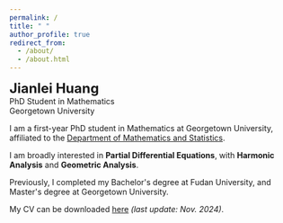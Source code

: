 ```yaml
---
permalink: /
title: " "
author_profile: true
redirect_from: 
  - /about/
  - /about.html
---
```


<b><font size=5>Jianlei Huang </font></b>  
PhD Student in Mathematics  
Georgetown University

I am a first-year PhD student in Mathematics at Georgetown University, affiliated to the [Department of Mathematics and Statistics](https://mathstat.georgetown.edu/).

I am broadly interested in **Partial Differential Equations**, with **Harmonic Analysis** and **Geometric Analysis**.

Previously, I completed my Bachelor's degree at Fudan University, and Master's degree at Georgetown University.

My CV can be downloaded [here](/files/CV.pdf) *(last update: Nov. 2024)*.
